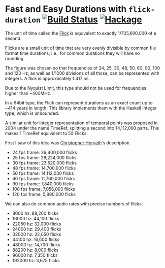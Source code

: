 # Fast and Easy Durations with `flick-duration` [![Build Status](https://travis-ci.com/pliosoft/flick-duration.svg?branch=master)](https://travis-ci.com/pliosoft/flick-duration) [![Hackage](https://img.shields.io/hackage/v/flick-duration.svg?style=flat)](https://hackage.haskell.org/package/flick-duration)

The unit of time called the [Flick](https://en.wikipedia.org/wiki/Flick_(time)) is equivalent to exactly 1/705,600,000 of a second.

Flicks are a small unit of time that are very evenly divisible by common file format time durations; i.e., for common durations they will have no rounding.

The figure was chosen so that frequencies of 24, 25, 30, 48, 50, 60, 90, 100 and 120 Hz, as well as 1/1000 divisions of all those, can be represented with integers.
A flick is approximately 1.417 ns.

Due to the Nyquist Limit, this type should not be used for frequencies higher than ~400MHz.

In a 64bit type, the Flick can represent durations as an exact count up to ~414 years in length. This library
implements them with the Haskell Integer type, which is unbounded.

A similar unit for integer representation of temporal points was proposed in 2004 under the name TimeRef, splitting a second into 14,112,000 parts.
This makes 1 TimeRef equivalent to 50 Flicks.

First I saw of this idea was
[Christopher Horvath](https://www.facebook.com/christopher.horvath.395/posts/1157292757692660])'s description.

* 24 fps frame:     29,400,000 flicks
* 25 fps frame:     28,224,000 flicks
* 30 fps frame:     23,520,000 flicks
* 48 fps frame:     14,700,000 flicks
* 50 fps frame:     14,112,000 flicks
* 60 fps frame:     11,760,000 flicks
* 90 fps frame:      7,840,000 flicks
* 100 fps frame:     7,056,000 flicks
* 120 fps frame:     5,880,000 flicks

We can also do common audio rates with precise numbers of flicks:

* 8000 hz:      88,200 flicks
* 16000 hz:     44,100 flicks
* 22050 hz:     32,000 flicks
* 24000 hz:     29,400 flicks
* 32000 hz:     22,050 flicks
* 44100 hz:     16,000 flicks
* 48000 hz:     14,700 flicks
* 88200 hz:      8,000 flicks
* 96000 hz:      7,350 flicks
* 192000 hz:     3,675 flicks
